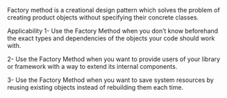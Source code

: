 Factory method is a creational design pattern which solves the problem of creating product objects without specifying their concrete classes.

Applicability
1-  Use the Factory Method when you don’t know beforehand the exact types and dependencies of the objects your code should work with.

2-  Use the Factory Method when you want to provide users of your library or framework with a way to extend its internal components.

3-  Use the Factory Method when you want to save system resources by reusing existing objects instead of rebuilding them each time.

